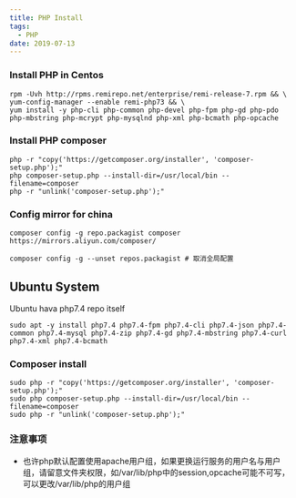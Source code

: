 ```yaml
---
title: PHP Install
tags:
  - PHP
date: 2019-07-13
---
```


### Install PHP in Centos
```
rpm -Uvh http://rpms.remirepo.net/enterprise/remi-release-7.rpm && \
yum-config-manager --enable remi-php73 && \
yum install -y php-cli php-common php-devel php-fpm php-gd php-pdo php-mbstring php-mcrypt php-mysqlnd php-xml php-bcmath php-opcache
```

<!-- more -->

### Install PHP composer
```
php -r "copy('https://getcomposer.org/installer', 'composer-setup.php');"
php composer-setup.php --install-dir=/usr/local/bin --filename=composer
php -r "unlink('composer-setup.php');"
```

### Config mirror for china
```
composer config -g repo.packagist composer https://mirrors.aliyun.com/composer/

composer config -g --unset repos.packagist # 取消全局配置
```


## Ubuntu System
Ubuntu hava php7.4 repo itself
```
sudo apt -y install php7.4 php7.4-fpm php7.4-cli php7.4-json php7.4-common php7.4-mysql php7.4-zip php7.4-gd php7.4-mbstring php7.4-curl php7.4-xml php7.4-bcmath
```

### Composer install
```
sudo php -r "copy('https://getcomposer.org/installer', 'composer-setup.php');"
sudo php composer-setup.php --install-dir=/usr/local/bin --filename=composer
sudo php -r "unlink('composer-setup.php');"
```

### 注意事项
- 也许php默认配置使用apache用户组，如果更换运行服务的用户名与用户组，请留意文件夹权限，如/var/lib/php中的session,opcache可能不可写，可以更改/var/lib/php的用户组

